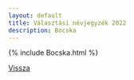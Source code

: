 ```yaml
---
layout: default
title: Választási névjegyzék 2022
description: Bocska
---
```


{% include Bocska.html %}

[Vissza](./)